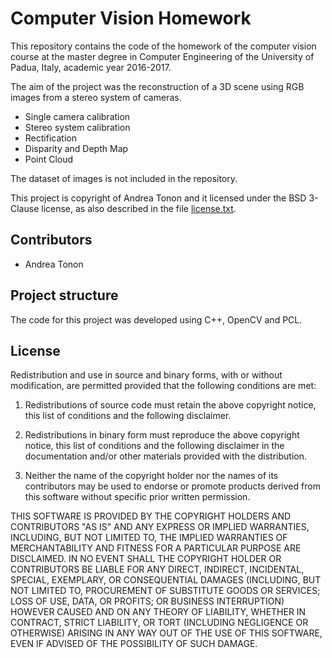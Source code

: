 # Computer Vision Homework #

This repository contains the code of the homework of the computer vision course at the master degree in Computer Engineering of the University of Padua, Italy, academic year 2016-2017.

The aim of the project was the reconstruction of a 3D scene using RGB images from a stereo system of cameras.

* Single camera calibration
* Stereo system calibration
* Rectification
* Disparity and Depth Map
* Point Cloud 

The dataset of images is not included in the repository.

This project is copyright of Andrea Tonon and it licensed under the BSD 3-Clause license, as also described in the file [license.txt](license.txt).

## Contributors ##

* Andrea Tonon

## Project structure ##

The code for this project was developed using C++, OpenCV and PCL.

## License

Redistribution and use in source and binary forms, with or without modification, are permitted provided that the following conditions are met:

1. Redistributions of source code must retain the above copyright notice, this list of conditions and the following disclaimer.

2. Redistributions in binary form must reproduce the above copyright notice, this list of conditions and the following disclaimer in the documentation and/or other materials provided with the distribution.

3. Neither the name of the copyright holder nor the names of its contributors may be used to endorse or promote products derived from this software without specific prior written permission.

THIS SOFTWARE IS PROVIDED BY THE COPYRIGHT HOLDERS AND CONTRIBUTORS "AS IS" AND ANY EXPRESS OR IMPLIED WARRANTIES, INCLUDING, BUT NOT LIMITED TO, THE IMPLIED WARRANTIES OF MERCHANTABILITY AND FITNESS FOR A PARTICULAR PURPOSE ARE DISCLAIMED. IN NO EVENT SHALL THE COPYRIGHT HOLDER OR CONTRIBUTORS BE LIABLE FOR ANY DIRECT, INDIRECT, INCIDENTAL, SPECIAL, EXEMPLARY, OR CONSEQUENTIAL DAMAGES (INCLUDING, BUT NOT LIMITED TO, PROCUREMENT OF SUBSTITUTE GOODS OR SERVICES; LOSS OF USE, DATA, OR PROFITS; OR BUSINESS INTERRUPTION) HOWEVER CAUSED AND ON ANY THEORY OF LIABILITY, WHETHER IN CONTRACT, STRICT LIABILITY, OR TORT (INCLUDING NEGLIGENCE OR OTHERWISE) ARISING IN ANY WAY OUT OF THE USE OF THIS SOFTWARE, EVEN IF ADVISED OF THE POSSIBILITY OF SUCH DAMAGE.
